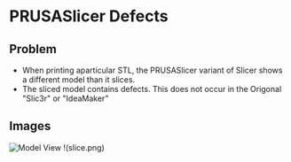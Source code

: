 # PRUSASlicer Defects

## Problem
- When printing aparticular STL, the PRUSASlicer variant of Slicer shows a different model than it slices. 
- The sliced model contains defects. This does not occur in the Origonal "Slic3r" or "IdeaMaker"

## Images
![Model View](/chris17453/prusaslicer_defects/model.png?raw=true )
!(slice.png)



